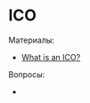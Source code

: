 # ICO

Материалы:

* [What is an ICO?](https://www.youtube.com/watch?v=4_b3c1vjUeo&t=66s)


Вопросы:

*
